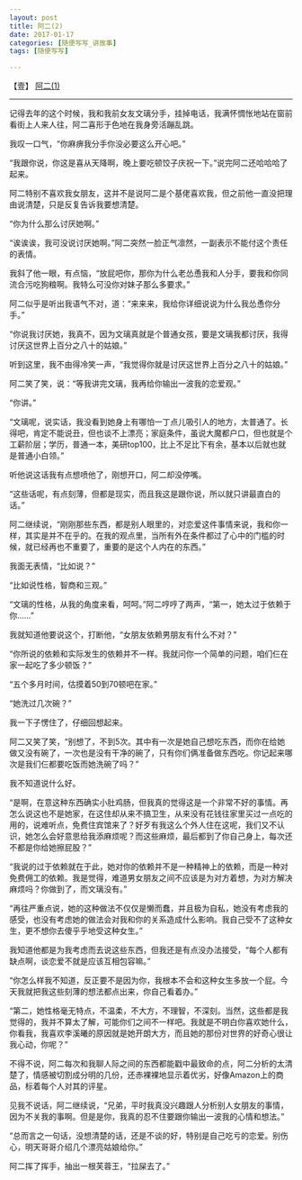 ```yaml
---
layout: post
title: 阿二(2)
date: 2017-01-17
categories: [随便写写_讲故事]
tags: [随便写写]

---
```


【壹】 [阿二(1)](https://fakehank.github.io/随便写写_讲故事/2017/01/15/阿二(1).html "Mr.Two(1)")

---

记得去年的这个时候，我和我前女友文璃分手，挂掉电话，我满怀惆怅地站在窗前看街上人来人往，阿二喜形于色地在我身旁活蹦乱跳。

我叹一口气，“你麻痹我分手你没必要这么开心吧。”

“我跟你说，你这是喜从天降啊，晚上要吃顿饺子庆祝一下。”说完阿二还哈哈哈了起来。

阿二特别不喜欢我女朋友，这并不是说阿二是个基佬喜欢我，但之前他一直没把理由说清楚，只是反复告诉我要想清楚。

“你为什么那么讨厌她啊。”

“诶诶诶，我可没说讨厌她啊。”阿二突然一脸正气凛然，一副表示不能付这个责任的表情。

我斜了他一眼，有点恼，“放屁吧你，那你为什么老怂恿我和人分手，要我和你同流合污吃狗粮啊。我特么可没你对妹子那么多要求。”

阿二似乎是听出我语气不对，道：“来来来，我给你详细说说为什么我怂恿你分手。”

“你说我讨厌她，我真不，因为文璃真就是个普通女孩，要是文璃我都讨厌，我得讨厌这世界上百分之八十的姑娘。”

听到这里，我不由得冷笑一声，“我觉得你就是讨厌这世界上百分之八十的姑娘。”

阿二笑了笑，说：“等我讲完文璃，我再给你输出一波我的恋爱观。”

“你讲。”

“文璃呢，说实话，我没看到她身上有哪怕一丁点儿吸引人的地方，太普通了。长得吧，肯定不能说丑，但也谈不上漂亮；家庭条件，虽说大魔都户口，但也就是个工薪阶层；学历，普通一本，美研top100，比上不足比下有余，基本以后就也就是普通小白领。”

听他说这话我有点想喷他了，刚想开口，阿二却没停嘴。

“这些话呢，有点刻薄，但都是现实，而且我这是跟你说，所以就只讲最直白的话。”

阿二继续说，“刚刚那些东西，都是别人眼里的，对恋爱这件事情来说，我和你一样，其实是并不在乎的。在我的观点里，当所有外在条件都过了心中的门槛的时候，就已经再也不重要了，重要的是这个人内在的东西。”

我面无表情，“比如说？”

“比如说性格，智商和三观。”

“文璃的性格，从我的角度来看，呵呵。”阿二哼哼了两声，“第一，她太过于依赖于你……”

我就知道他要说这个，打断他，“女朋友依赖男朋友有什么不对？”

“你所说的依赖和实际发生的依赖并不一样。我就问你一个简单的问题，咱们仨在家一起吃了多少顿饭？”

“五个多月时间，估摸着50到70顿吧在家。”

“她洗过几次碗？”

我一下子愣住了，仔细回想起来。

阿二又笑了笑，“别想了，不到5次。其中有一次是她自己想吃东西，而你在给她做又没有碗了，一次也是没有干净的碗了，只有你们俩准备做东西吃。你记起来哪次是我们仨都要吃饭而她洗碗了吗？”

我不知道说什么好。

“是啊，在意这种东西确实小肚鸡肠，但我真的觉得这是一个非常不好的事情。再怎么说这也不是她家，在这住却从来不搞卫生，从来没有花钱往家里买过一点吃的用的，说难听点，免费住宾馆来了？好歹有我这么个外人住在这呢，我们又不认识，她怎么会好意思给我添麻烦呢？而这些麻烦，最后都到了你自己身上，每次还不都是你给她擦屁股？”

“我说的过于依赖就在于此，她对你的依赖并不是一种精神上的依赖，而是一种对免费佣工的依赖。我是觉得，难道男女朋友之间不应该是为对方着想，为对方解决麻烦吗？你做到了，而文璃没有。”

“再往严重点说，她的这种做法不仅仅是懒而蠢，并且极为自私，她没有考虑我的感受，也没有考虑她的做法会对我和你的关系造成什么影响。我自己受不了这种女生，更不想你去傻乎乎地受这种女生。”

我知道他都是为我考虑而去说这些东西，但我还是有点没办法接受，“每个人都有缺点啊，谈恋爱不就是应该互相包容嘛。”

“你怎么样我不知道，反正要不是因为你，我根本不会和这种女生多放一个屁。今天我就把我这些刻薄的想法都点出来，你自己看着办。”

“第二，她性格毫无特点，不温柔，不大方，不理智，不深刻。当然，这些都是我觉得的，我并不算太了解，可能你们之间不一样吧。我就是不明白你喜欢她什么，你看我，我喜欢李溪曦的原因就是她开朗大方，而且她的那份对世界的好奇心很让我心动，你呢？”

不得不说，阿二每次和我聊人际之间的东西都能戳中最致命的点，阿二分析的太清楚了，情感被切割成分明的几份，还赤裸裸地显示着优劣，好像Amazon上的商品，标着每个人对其的评星。

见我不说话，阿二继续说，“兄弟，平时我真没兴趣跟人分析别人女朋友的事情，因为不关我的事啊。但是是你，我真的忍不住要跟你输出一波我的心情和想法。”

“总而言之一句话，没想清楚的话，还是不谈的好，特别是自己吃亏的恋爱。别伤心，明天哥哥介绍几个漂亮姑娘给你。”

阿二挥了挥手，抽出一根芙蓉王，“拉屎去了。”